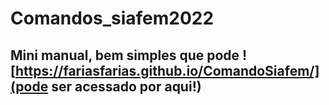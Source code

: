 # Comandos_siafem2022
## Mini manual, bem simples que pode ![https://fariasfarias.github.io/ComandoSiafem/](pode ser acessado por aqui!)
